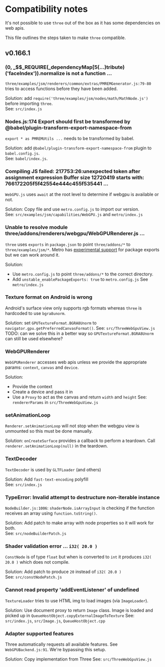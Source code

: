 # Compatibility notes

It's not possible to use `three` out of the box as it has some dependencies on web apis.

This file outlines the steps taken to make `three` compatible.

## v0.166.1

### (0, \_$$\_REQUIRE(\_dependencyMap[5(...)tribute)('faceIndex')).normalize is not a function ...

`three/examples/jsm/renderers/common/extras/PMREMGenerator.js:79-80` tries to access functions before they have been added.

Solution: add `require('three/examples/jsm/nodes/math/MathNode.js')` before importing `three`.  
See: `src/index.js`

### Nodes.js:174 Export should first be transformed by @babel/plugin-transform-export-namespace-from

`export * as PMREMUtils ...` needs to be transformed by babel.

Solution: add `@babel/plugin-transform-export-namespace-from` plugin to `babel.config.js`.  
See: `babel/index.js`.

### Compiling JS failed: 217753:26:unexpected token after assignment expression Buffer size 12720419 starts with: 766172205f5f42554e444c455f535441 ...

`WebGPU.js` uses `await` at the root level to determine if webgpu is available or not.

Solution: Copy file and use `metro.config.js` to import our version.  
See: `src/examples/jsm/capabilities/WebGPU.js` and `metro/index.js`

### Unable to resolve module three/addons/renderers/webgpu/WebGPURenderer.js ...

`three` uses `exports` in `package.json` to point `three/addons/*` to `three/examples/jsm/*`. Metro has [experimental support](https://metrobundler.dev/docs/package-exports/) for package exports but we can work around it.

Solution:

- Use `metro.config.js` to point `three/addons/*` to the correct directory.
- Add `unstable_enablePackageExports: true` to `metro.config.js`
  See `metro/index.js`

### Texture format on Android is wrong

Android's surface view only supports rgb formats whereas `three` is hardcoded to use `bgra8unorm`.

Solution: set `GPUTextureFormat.BGRA8Unorm` to `navigator.gpu.getPreferredCanvasFormat()`.
See: `src/ThreeWebGpuView.js`  
TODO: can we solve this in a better way so `GPUTextureFormat.BGRA8Unorm` can still be used elsewhere?

### WebGPURenderer

`WebGPURenderer` accesses web apis unless we provide the appropriate params: `context`, `canvas` and `device`.

Solution:

- Provide the context
- Create a device and pass it in
- Use a `Proxy` to act as the canvas and return `width` and `height`
  See: `rendererParams` in `src/ThreeWebGpuView.js`

### setAnimationLoop

`Renderer.setAnimationLoop` will not stop when the webgpu view is unmounted so this must be done manually.

Solution: `onCreateSurface` provides a callback to perform a teardown. Call `renderer.setAnimationLoop(null)` in the teardown.

### TextDecoder

`TextDecoder` is used by `GLTFLoader` (and others)

Solution: Add `fast-text-encoding` polyfill  
See: `src/index.js`

### TypeError: Invalid attempt to destructure non-iterable instance

`NodeBuilder.js:1006`: `shaderNode.isArrayInput` is checking if the function receives an array using `function.toString()`.

Solution: Add patch to make array with node properties so it will work for both.  
See: `src/nodeBuilderPatch.js`

### Shader validation error ... `i32( 20.0 )`

`ConstNode` is of type `float` but when is converted to `int` it produces `i32( 20.0 )` which does not compile.

Solution: Add patch to produce `20` instead of `i32( 20.0 )`  
See: `src/constNodePatch.js`

### Cannot read property 'addEventListener' of undefined

`TextureLoader` tries to use HTML img to load images (via `ImageLoader`).

Solution: Use document proxy to return `Image` class. Image is loaded and picked up in `QueueHostObject.copyExternalImageToTexture`
See: `src/index.js`, `src/Image.js`, `QueueHostObject.cpp`

### Adapter supported features

Three automatically requests all available features. See `WebGPUBackend.js:91`. We're bypassing this setup.

Solution: Copy implementation from Three
See: `src/ThreeWebGpuView.js`
